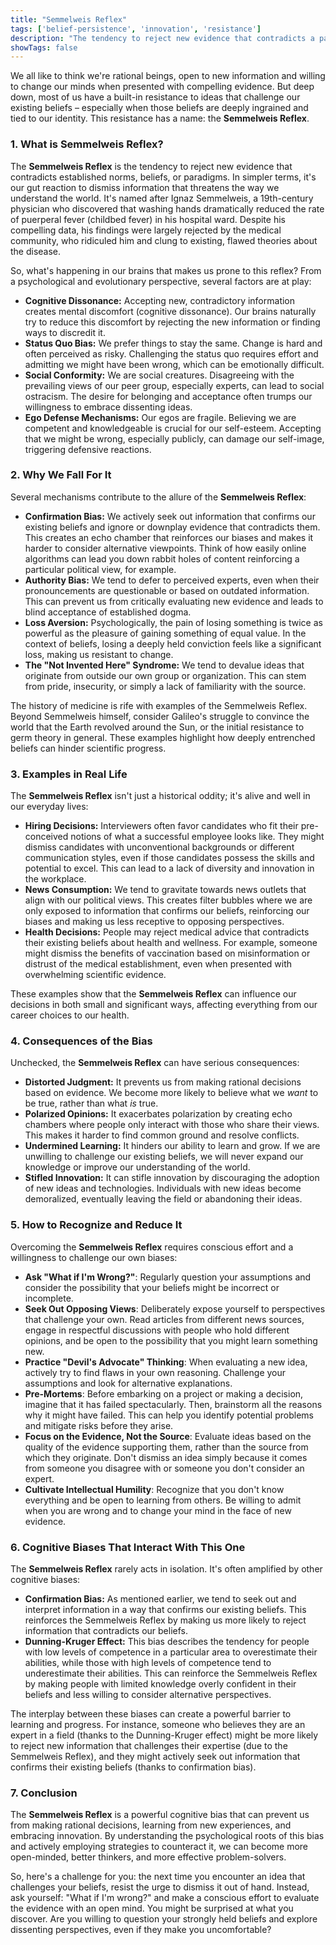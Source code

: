 ```yaml
---
title: "Semmelweis Reflex"
tags: ['belief-persistence', 'innovation', 'resistance']
description: "The tendency to reject new evidence that contradicts a paradigm."
showTags: false
---
```



We all like to think we're rational beings, open to new information and willing to change our minds when presented with compelling evidence. But deep down, most of us have a built-in resistance to ideas that challenge our existing beliefs – especially when those beliefs are deeply ingrained and tied to our identity. This resistance has a name: the **Semmelweis Reflex**.

### 1. What is Semmelweis Reflex?

The **Semmelweis Reflex** is the tendency to reject new evidence that contradicts established norms, beliefs, or paradigms. In simpler terms, it's our gut reaction to dismiss information that threatens the way we understand the world. It's named after Ignaz Semmelweis, a 19th-century physician who discovered that washing hands dramatically reduced the rate of puerperal fever (childbed fever) in his hospital ward. Despite his compelling data, his findings were largely rejected by the medical community, who ridiculed him and clung to existing, flawed theories about the disease.

So, what's happening in our brains that makes us prone to this reflex? From a psychological and evolutionary perspective, several factors are at play:

*   **Cognitive Dissonance:** Accepting new, contradictory information creates mental discomfort (cognitive dissonance). Our brains naturally try to reduce this discomfort by rejecting the new information or finding ways to discredit it.
*   **Status Quo Bias:** We prefer things to stay the same. Change is hard and often perceived as risky. Challenging the status quo requires effort and admitting we might have been wrong, which can be emotionally difficult.
*   **Social Conformity:** We are social creatures. Disagreeing with the prevailing views of our peer group, especially experts, can lead to social ostracism. The desire for belonging and acceptance often trumps our willingness to embrace dissenting ideas.
*   **Ego Defense Mechanisms:** Our egos are fragile. Believing we are competent and knowledgeable is crucial for our self-esteem. Accepting that we might be wrong, especially publicly, can damage our self-image, triggering defensive reactions.

### 2. Why We Fall For It

Several mechanisms contribute to the allure of the **Semmelweis Reflex**:

*   **Confirmation Bias:** We actively seek out information that confirms our existing beliefs and ignore or downplay evidence that contradicts them. This creates an echo chamber that reinforces our biases and makes it harder to consider alternative viewpoints. Think of how easily online algorithms can lead you down rabbit holes of content reinforcing a particular political view, for example.
*   **Authority Bias:** We tend to defer to perceived experts, even when their pronouncements are questionable or based on outdated information. This can prevent us from critically evaluating new evidence and leads to blind acceptance of established dogma.
*   **Loss Aversion:** Psychologically, the pain of losing something is twice as powerful as the pleasure of gaining something of equal value. In the context of beliefs, losing a deeply held conviction feels like a significant loss, making us resistant to change.
*   **The "Not Invented Here" Syndrome:** We tend to devalue ideas that originate from outside our own group or organization. This can stem from pride, insecurity, or simply a lack of familiarity with the source.

The history of medicine is rife with examples of the Semmelweis Reflex. Beyond Semmelweis himself, consider Galileo's struggle to convince the world that the Earth revolved around the Sun, or the initial resistance to germ theory in general. These examples highlight how deeply entrenched beliefs can hinder scientific progress.

### 3. Examples in Real Life

The **Semmelweis Reflex** isn't just a historical oddity; it's alive and well in our everyday lives:

*   **Hiring Decisions:** Interviewers often favor candidates who fit their pre-conceived notions of what a successful employee looks like. They might dismiss candidates with unconventional backgrounds or different communication styles, even if those candidates possess the skills and potential to excel. This can lead to a lack of diversity and innovation in the workplace.
*   **News Consumption:** We tend to gravitate towards news outlets that align with our political views. This creates filter bubbles where we are only exposed to information that confirms our beliefs, reinforcing our biases and making us less receptive to opposing perspectives.
*   **Health Decisions:** People may reject medical advice that contradicts their existing beliefs about health and wellness. For example, someone might dismiss the benefits of vaccination based on misinformation or distrust of the medical establishment, even when presented with overwhelming scientific evidence.

These examples show that the **Semmelweis Reflex** can influence our decisions in both small and significant ways, affecting everything from our career choices to our health.

### 4. Consequences of the Bias

Unchecked, the **Semmelweis Reflex** can have serious consequences:

*   **Distorted Judgment:** It prevents us from making rational decisions based on evidence. We become more likely to believe what we *want* to be true, rather than what *is* true.
*   **Polarized Opinions:** It exacerbates polarization by creating echo chambers where people only interact with those who share their views. This makes it harder to find common ground and resolve conflicts.
*   **Undermined Learning:** It hinders our ability to learn and grow. If we are unwilling to challenge our existing beliefs, we will never expand our knowledge or improve our understanding of the world.
*   **Stifled Innovation:** It can stifle innovation by discouraging the adoption of new ideas and technologies. Individuals with new ideas become demoralized, eventually leaving the field or abandoning their ideas.

### 5. How to Recognize and Reduce It

Overcoming the **Semmelweis Reflex** requires conscious effort and a willingness to challenge our own biases:

*   **Ask "What if I'm Wrong?"**: Regularly question your assumptions and consider the possibility that your beliefs might be incorrect or incomplete.
*   **Seek Out Opposing Views**: Deliberately expose yourself to perspectives that challenge your own. Read articles from different news sources, engage in respectful discussions with people who hold different opinions, and be open to the possibility that you might learn something new.
*   **Practice "Devil's Advocate" Thinking**: When evaluating a new idea, actively try to find flaws in your own reasoning. Challenge your assumptions and look for alternative explanations.
*   **Pre-Mortems**: Before embarking on a project or making a decision, imagine that it has failed spectacularly. Then, brainstorm all the reasons why it might have failed. This can help you identify potential problems and mitigate risks before they arise.
*   **Focus on the Evidence, Not the Source**: Evaluate ideas based on the quality of the evidence supporting them, rather than the source from which they originate. Don't dismiss an idea simply because it comes from someone you disagree with or someone you don't consider an expert.
*   **Cultivate Intellectual Humility**: Recognize that you don't know everything and be open to learning from others. Be willing to admit when you are wrong and to change your mind in the face of new evidence.

### 6. Cognitive Biases That Interact With This One

The **Semmelweis Reflex** rarely acts in isolation. It's often amplified by other cognitive biases:

*   **Confirmation Bias:** As mentioned earlier, we tend to seek out and interpret information in a way that confirms our existing beliefs. This reinforces the Semmelweis Reflex by making us more likely to reject information that contradicts our beliefs.
*   **Dunning-Kruger Effect:** This bias describes the tendency for people with low levels of competence in a particular area to overestimate their abilities, while those with high levels of competence tend to underestimate their abilities. This can reinforce the Semmelweis Reflex by making people with limited knowledge overly confident in their beliefs and less willing to consider alternative perspectives.

The interplay between these biases can create a powerful barrier to learning and progress. For instance, someone who believes they are an expert in a field (thanks to the Dunning-Kruger effect) might be more likely to reject new information that challenges their expertise (due to the Semmelweis Reflex), and they might actively seek out information that confirms their existing beliefs (thanks to confirmation bias).

### 7. Conclusion

The **Semmelweis Reflex** is a powerful cognitive bias that can prevent us from making rational decisions, learning from new experiences, and embracing innovation. By understanding the psychological roots of this bias and actively employing strategies to counteract it, we can become more open-minded, better thinkers, and more effective problem-solvers.

So, here's a challenge for you: the next time you encounter an idea that challenges your beliefs, resist the urge to dismiss it out of hand. Instead, ask yourself: "What if I'm wrong?" and make a conscious effort to evaluate the evidence with an open mind. You might be surprised at what you discover. Are you willing to question your strongly held beliefs and explore dissenting perspectives, even if they make you uncomfortable?


